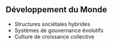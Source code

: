 ## Développement du Monde
- Structures sociétales hybrides
- Systèmes de gouvernance évolutifs
- Culture de croissance collective
